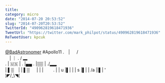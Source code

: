 ```yaml
---
title: 
category: micro
date: "2014-07-20 20:53:52"
slug: "2014-07-20T20:53:52"
TwitterId: "490962819618471936"
TweetUrl: "https://twitter.com/mark_philpot/status/490962819618471936"
ReTweetUser: kpcuk
---
```


<i class="fa fa-retweet" aria-hidden="true"></i>
[@BadAstronomer](https://twitter.com/BadAstronomer) #Apollo11 .　| 　 / \
　| ｜ . / ▂\
. | 🇺🇸 | . |▄▄ . |▒▒ | ./▂▂ \
| ▌▒　| | ▌▒ 　 | | |　　 . | | u |▌| | | s |▌| | /a ||▌| '\
)◤/_\◥(
